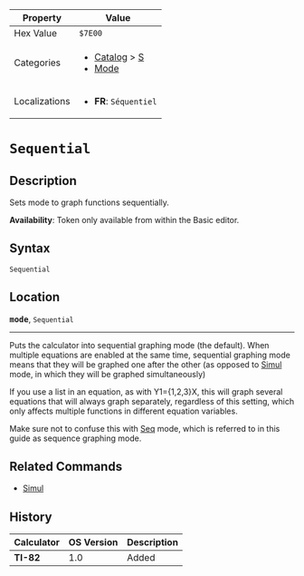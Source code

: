 | Property      | Value |
|---------------|-------|
| Hex Value     | `$7E00`|
| Categories    | <ul><li>[Catalog](<../categories/Catalog.md>) > [S](<../categories/Catalog.md#S>)</li><li>[Mode](<../categories/Mode.md>)</li></ul> |
| Localizations | <ul><li><b>FR</b>: `Séquentiel`</li></ul> |

# `Sequential`

## Description
Sets mode to graph functions sequentially.


<b>Availability</b>: Token only available from within the Basic editor.

## Syntax
`Sequential`

## Location
<tt><kbd><b>mode</b></kbd></tt>, `Sequential`
<hr>

Puts the calculator into sequential graphing mode (the default). When multiple equations are enabled at the same time, sequential graphing mode means that they will be graphed one after the other (as opposed to [Simul](Simul.md) mode, in which they will be graphed simultaneously)

If you use a list in an equation, as with Y1={1,2,3}X, this will graph several equations that will always graph separately, regardless of this setting, which only affects multiple functions in different equation variables.

Make sure not to confuse this with [Seq](seq-mode) mode, which is referred to in this guide as sequence graphing mode.

## Related Commands

*   [Simul](Simul.md)

## History
| Calculator | OS Version | Description |
|------------|------------|-------------|
| <b>TI-82</b> | 1.0 | Added |


